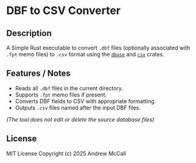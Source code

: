 # DBF to CSV Converter

## Description
A Simple Rust executable to convert `.dbf` files (optionally associated with `.fpt` memo files) to `.csv` format using the [`dbase`](https://crates.io/crates/dbase) and [`csv`](https://crates.io/crates/csv) crates.

## Features / Notes

- Reads all `.dbf` files in the current directory.
- Supports `.fpt` memo files if present.
- Converts DBF fields to CSV with appropriate formatting.
- Outputs `.csv` files named after the input DBF files.

*(The tool does not edit or delete the source database files)*

## License
MIT License
Copyright (c) 2025 Andrew McCall

